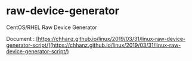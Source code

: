 # raw-device-generator
CentOS/RHEL Raw Device Generator

Document : [https://chhanz.github.io/linux/2019/03/31/linux-raw-device-generator-script/](https://chhanz.github.io/linux/2019/03/31/linux-raw-device-generator-script/)   
